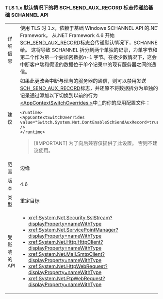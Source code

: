 ### <a name="tls-1x-by-default-passes-the-schsendauxrecord-flag-to-the-underlying-schannel-api"></a>TLS 1.x 默认情况下的将 SCH_SEND_AUX_RECORD 标志传递给基础 SCHANNEL API

|   |   |
|---|---|
|详细信息|使用 TLS 时 1.x，依赖于基础 Windows SCHANNEL API 的.NET Framework。 从.NET Framework 4.6 开始[SCH_SEND_AUX_RECORD](https://msdn.microsoft.com/library/windows/desktop/aa379810.aspx)标志会传递默认情况下，SCHANNEL 给。 这将导致 SCHANNEL 拆分到两个单独的记录，为单字节和第二个作为第一个要加密数据<em>n</em>-1 字节。在极少数情况下，这会中断客户端和假设的数据位于单个记录中的现有服务器之间的通信。|
|建议|如果此更改会中断与现有的服务器的通信，则可以禁用发送[SCH_SEND_AUX_RECORD](https://msdn.microsoft.com/library/windows/desktop/aa379810.aspx)标志，并还原不将数据拆分为单独的记录通过添加以下切换到以前的行为[ \<AppContextSwitchOverrides >](~/docs/framework/configure-apps/file-schema/runtime/appcontextswitchoverrides-element.md)中[ ` ](~/docs/framework/configure-apps/file-schema/runtime/runtime-element.md)的你的应用配置文件：<pre><code class="language-xml">&lt;runtime&gt;&#13;&#10;&lt;AppContextSwitchOverrides&#13;&#10;value=&quot;Switch.System.Net.DontEnableSchSendAuxRecord=true&quot; /&gt;&#13;&#10;&lt;/runtime&gt;&#13;&#10;</code></pre> <blockquote> [!IMPORTANT] 为了向后兼容仅提供了此设置。 否则不建议使用。</blockquote> |
|范围|边缘|
|版本|4.6|
|类型|重定目标|
|受影响的 API|<ul><li><xref:System.Net.Security.SslStream?displayProperty=nameWithType></li><li><xref:System.Net.ServicePointManager?displayProperty=nameWithType></li><li><xref:System.Net.Http.HttpClient?displayProperty=nameWithType></li><li><xref:System.Net.Mail.SmtpClient?displayProperty=nameWithType></li><li><xref:System.Net.HttpWebRequest?displayProperty=nameWithType></li><li><xref:System.Net.FtpWebRequest?displayProperty=nameWithType></li></ul>|

